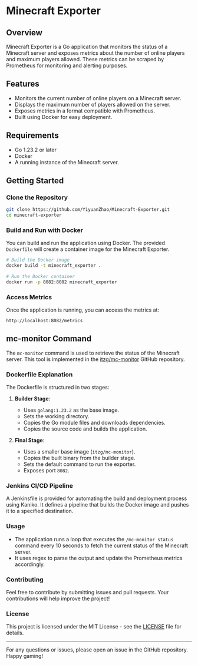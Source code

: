 # Minecraft Exporter  
   
## Overview  
   
Minecraft Exporter is a Go application that monitors the status of a Minecraft server and exposes metrics about the number of online players and maximum players allowed. These metrics can be scraped by Prometheus for monitoring and alerting purposes.  
   
## Features  
   
- Monitors the current number of online players on a Minecraft server.  
- Displays the maximum number of players allowed on the server.  
- Exposes metrics in a format compatible with Prometheus.  
- Built using Docker for easy deployment.  
   
## Requirements  
   
- Go 1.23.2 or later  
- Docker  
- A running instance of the Minecraft server.  
   
## Getting Started  
   
### Clone the Repository  
   
```bash  
git clone https://github.com/YiyuanZhao/Minecraft-Exporter.git
cd minecraft-exporter  
```  
   
### Build and Run with Docker  
   
You can build and run the application using Docker. The provided `Dockerfile` will create a container image for the Minecraft Exporter.  
   
```bash  
# Build the Docker image  
docker build -t minecraft_exporter .  
   
# Run the Docker container  
docker run -p 8082:8082 minecraft_exporter  
```  
   
### Access Metrics  
   
Once the application is running, you can access the metrics at:  
   
```  
http://localhost:8082/metrics  
```  
   
## mc-monitor Command  
   
The `mc-monitor` command is used to retrieve the status of the Minecraft server. This tool is implemented in the [itzg/mc-monitor](https://github.com/itzg/mc-monitor.git) GitHub repository. 
   
### Dockerfile Explanation  
   
The Dockerfile is structured in two stages:  
   
1. **Builder Stage**:  
    - Uses `golang:1.23.2` as the base image.  
    - Sets the working directory.  
    - Copies the Go module files and downloads dependencies.  
    - Copies the source code and builds the application.  
   
2. **Final Stage**:  
    - Uses a smaller base image (`itzg/mc-monitor`).  
    - Copies the built binary from the builder stage.  
    - Sets the default command to run the exporter.  
    - Exposes port `8082`.  
   
### Jenkins CI/CD Pipeline  
   
A Jenkinsfile is provided for automating the build and deployment process using Kaniko. It defines a pipeline that builds the Docker image and pushes it to a specified destination.   
  
### Usage  
   
- The application runs a loop that executes the `/mc-monitor status` command every 10 seconds to fetch the current status of the Minecraft server.  
- It uses regex to parse the output and update the Prometheus metrics accordingly.  
   
### Contributing  
   
Feel free to contribute by submitting issues and pull requests. Your contributions will help improve the project!  
   
### License  
   
This project is licensed under the MIT License - see the [LICENSE](LICENSE) file for details.  
   
---  
   
For any questions or issues, please open an issue in the GitHub repository. Happy gaming!
